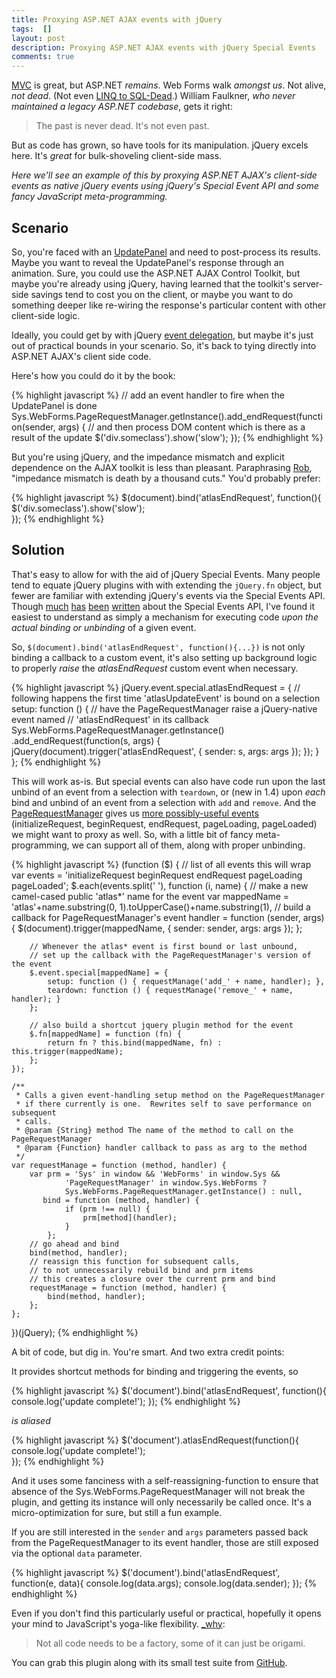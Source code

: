 ```yaml
---
title: Proxying ASP.NET AJAX events with jQuery
tags:  []
layout: post
description: Proxying ASP.NET AJAX events with jQuery Special Events
comments: true
---
```


[MVC](http://www.asp.net/mvc) is great, but ASP.NET *remains*.  Web Forms walk *amongst us*.  Not alive, *not dead*.  (Not even [LINQ to SQL-Dead](http://blogs.msdn.com/b/adonet/archive/2008/10/29/update-on-linq-to-sql-and-linq-to-entities-roadmap.aspx).)  William Faulkner, *who never maintained a legacy ASP.NET codebase*, gets it right:

> The past is never dead. It's not even past.

But as code has grown, so have tools for its manipulation.  jQuery excels here.  It's *great* for bulk-shoveling client-side mass.  

*Here we'll see an example of this by proxying ASP.NET AJAX's client-side events as native jQuery events using jQuery's Special Event API and some fancy JavaScript meta-programming.*

## Scenario

So, you're faced with an [UpdatePanel](http://msdn.microsoft.com/en-us/library/system.web.ui.updatepanel.aspx) and need to post-process its results.  Maybe you want to reveal the UpdatePanel's response through an animation.  Sure, you could use the ASP.NET AJAX Control Toolkit, but maybe you're already using jQuery, having learned that the toolkit's server-side savings tend to cost you on the client, or maybe you want to do something deeper like re-wiring the response's particular content with other client-side logic.

Ideally, you could get by with jQuery [event delegation](http://api.jquery.com/delegate/), but maybe it's just out of practical bounds in your scenario.  So, it's back to tying directly into ASP.NET AJAX's client side code.  

Here's how you could do it by the book:

{% highlight javascript %}
// add an event handler to fire when the UpdatePanel is done
Sys.WebForms.PageRequestManager.getInstance().add_endRequest(function(sender, args) {
    // and then process DOM content which is there as a result of the update
    $('div.someclass').show('slow');
});
{% endhighlight %}

But you're using jQuery, and the impedance mismatch and explicit dependence on the AJAX toolkit is less than pleasant.  Paraphrasing [Rob](http://blog.wekeroad.com/), "impedance mismatch is death by a thousand cuts."  You'd probably prefer:

{% highlight javascript %}
$(document).bind('atlasEndRequest', function(){
    $('div.someclass').show('slow');    
});
{% endhighlight %}

## Solution

That's easy to allow for with the aid of jQuery Special Events.  Many people tend to equate jQuery plugins with with extending the `jQuery.fn` object, but fewer are familiar with extending jQuery's events via the Special Events API.  Though [much](http://benalman.com/news/2010/03/jquery-special-events/) [has](http://brandonaaron.net/blog/2009/03/26/special-events) [been](http://brandonaaron.net/blog/2009/06/4/jquery-edge-new-special-event-hooks) [written](http://brandonaaron.net/blog/2010/02/25/special-events-the-changes-in-1-4-2) about the Special Events API, I've found it easiest to understand as simply a mechanism for executing code *upon the actual binding or unbinding* of a given event.  

So, `$(document).bind('atlasEndRequest', function(){...})` is not only binding a callback to a custom event, it's also setting up background logic to properly *raise* the *atlasEndRequest* custom event when necessary.

{% highlight javascript %}
jQuery.event.special.atlasEndRequest = {
    // following happens the first time 'atlasUpdateEvent' is bound on a selection
    setup: function () { 
        // have the PageRequestManager raise a jQuery-native event named
        // 'atlasEndRequest' in its callback
        Sys.WebForms.PageRequestManager.getInstance()
            .add_endRequest(function(s, args) {
                jQuery(document).trigger('atlasEndRequest', { sender: s, args: args });
            });
    }
};
{% endhighlight %}

This will work as-is.  But special events can also have code run upon the last unbind of an event from a selection with `teardown`, or (new in 1.4) upon *each* bind and unbind of an event from a selection with `add` and `remove`.  And the [PageRequestManager](http://msdn.microsoft.com/en-us/library/bb311028.aspx) gives us [more possibly-useful events](http://msdn.microsoft.com/en-us/library/bb384136.aspx) (initializeRequest, beginRequest, endRequest, pageLoading, pageLoaded) we might want to proxy as well.  So, with a little bit of fancy meta-programming, we can support all of them, along with proper unbinding.

{% highlight javascript %}
(function ($) {
    // list of all events this will wrap
    var events = 'initializeRequest beginRequest endRequest pageLoading pageLoaded';
    $.each(events.split(' '), function (i, name) {
        // make a new camel-cased public 'atlas*' name for the event
        var mappedName = 'atlas'+name.substring(0, 1).toUpperCase()+name.substring(1),
            // build a callback for PageRequestManager's event
            handler = function (sender, args) {
                $(document).trigger(mappedName, { sender: sender, args: args });
            };
       
        // Whenever the atlas* event is first bound or last unbound,
        // set up the callback with the PageRequestManager's version of the event
        $.event.special[mappedName] = {
            setup: function () { requestManage('add_' + name, handler); },
            teardown: function () { requestManage('remove_' + name, handler); }
        };

        // also build a shortcut jquery plugin method for the event
        $.fn[mappedName] = function (fn) {
            return fn ? this.bind(mappedName, fn) : this.trigger(mappedName);
        };
    });

    /**
     * Calls a given event-handling setup method on the PageRequestManager
     * if there currently is one.  Rewrites self to save performance on subsequent
     * calls.
     * @param {String} method The name of the method to call on the PageRequestManager
     * @param {Function} handler callback to pass as arg to the method
     */
    var requestManage = function (method, handler) {
        var prm = 'Sys' in window && 'WebForms' in window.Sys &&
                'PageRequestManager' in window.Sys.WebForms ?
                Sys.WebForms.PageRequestManager.getInstance() : null,
           bind = function (method, handler) {
                if (prm !== null) {
                    prm[method](handler);
                }
            };
        // go ahead and bind 
        bind(method, handler);
        // reassign this function for subsequent calls,
        // to not unnecessarily rebuild bind and prm items
        // this creates a closure over the current prm and bind
        requestManage = function (method, handler) {
            bind(method, handler);
        };
    };
})(jQuery);
{% endhighlight %}

A bit of code, but dig in.  You're smart.  And two extra credit points:

It provides shortcut methods for binding and triggering the events, so 

{% highlight javascript %}
$('document').bind('atlasEndRequest', function(){ 
    console.log('update complete!');
});
{% endhighlight %}

*is aliased*

{% highlight javascript %}
$('document').atlasEndRequest(function(){
    console.log('update complete!');    
});
{% endhighlight %}

And it uses some fanciness with a self-reassigning-function to ensure that absence of the Sys.WebForms.PageRequestManager will not break the plugin, and getting its instance will only necessarily be called once.  It's a micro-optimization for sure, but still a fun example.

If you are still interested in the `sender` and `args` parameters passed back from the PageRequestManager to its event handler, those are still exposed via the optional `data` parameter.

{% highlight javascript %}
$('document').bind('atlasEndRequest', function(e, data){ 
    console.log(data.args);
    console.log(data.sender);
});
{% endhighlight %}

Even if you don't find this particularly useful or practical, hopefully it opens your mind to JavaScript's yoga-like flexibility.  [\_why](http://rubyforge.org/pipermail/camping-list/2008-May/000719.html):

> Not all code needs to be a factory, some of it can just be origami.

You can grab this plugin along with its small test suite from [GitHub](http://github.com/mmonteleone/jquery.updatepanel).